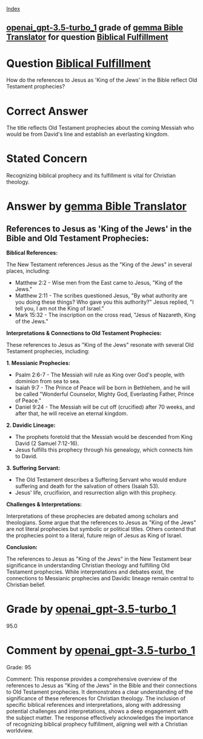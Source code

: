 
[Index](../../../../index.md)
## [openai_gpt-3.5-turbo_1](../../../grading_models/openai_gpt-3.5-turbo_1.md) grade of [gemma Bible Translator](../../../answering_models/gemma_Bible_Translator.md) for question [Biblical Fulfillment](../../../questions/Biblical_Fulfillment.md)

# Question [Biblical Fulfillment](../../../questions/Biblical_Fulfillment.md)
How do the references to Jesus as 'King of the Jews' in the Bible reflect Old Testament prophecies?

# Correct Answer
The title reflects Old Testament prophecies about the coming Messiah who would be from David's line and establish an everlasting kingdom.

# Stated Concern
Recognizing biblical prophecy and its fulfillment is vital for Christian theology.

# Answer by [gemma Bible Translator](../../../answering_models/gemma_Bible_Translator.md)
## References to Jesus as 'King of the Jews' in the Bible and Old Testament Prophecies:

**Biblical References:**

The New Testament references Jesus as the "King of the Jews" in several places, including:

* Matthew 2:2 - Wise men from the East came to Jesus, "King of the Jews."
* Matthew 2:11 - The scribes questioned Jesus, "By what authority are you doing these things? Who gave you this authority?" Jesus replied, "I tell you, I am not the King of Israel."
* Mark 15:32 - The inscription on the cross read, "Jesus of Nazareth, King of the Jews."

**Interpretations & Connections to Old Testament Prophecies:**

These references to Jesus as "King of the Jews" resonate with several Old Testament prophecies, including:

**1. Messianic Prophecies:**

* Psalm 2:6-7 - The Messiah will rule as King over God's people, with dominion from sea to sea.
* Isaiah 9:7 - The Prince of Peace will be born in Bethlehem, and he will be called "Wonderful Counselor, Mighty God, Everlasting Father, Prince of Peace."
* Daniel 9:24 - The Messiah will be cut off (crucified) after 70 weeks, and after that, he will receive an eternal kingdom.

**2. Davidic Lineage:**

* The prophets foretold that the Messiah would be descended from King David (2 Samuel 7:12-16).
* Jesus fulfills this prophecy through his genealogy, which connects him to David.

**3. Suffering Servant:**

* The Old Testament describes a Suffering Servant who would endure suffering and death for the salvation of others (Isaiah 53).
* Jesus' life, crucifixion, and resurrection align with this prophecy.

**Challenges & Interpretations:**

Interpretations of these prophecies are debated among scholars and theologians. Some argue that the references to Jesus as "King of the Jews" are not literal prophecies but symbolic or political titles. Others contend that the prophecies point to a literal, future reign of Jesus as King of Israel.

**Conclusion:**

The references to Jesus as "King of the Jews" in the New Testament bear significance in understanding Christian theology and fulfilling Old Testament prophecies. While interpretations and debates exist, the connections to Messianic prophecies and Davidic lineage remain central to Christian belief.

# Grade by [openai_gpt-3.5-turbo_1](../../../grading_models/openai_gpt-3.5-turbo_1.md)
95.0

# Comment by [openai_gpt-3.5-turbo_1](../../../grading_models/openai_gpt-3.5-turbo_1.md)
Grade: 95

Comment: This response provides a comprehensive overview of the references to Jesus as "King of the Jews" in the Bible and their connections to Old Testament prophecies. It demonstrates a clear understanding of the significance of these references for Christian theology. The inclusion of specific biblical references and interpretations, along with addressing potential challenges and interpretations, shows a deep engagement with the subject matter. The response effectively acknowledges the importance of recognizing biblical prophecy fulfillment, aligning well with a Christian worldview.

